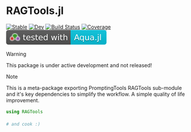 # RAGTools.jl

[![Stable](https://img.shields.io/badge/docs-stable-blue.svg)](https://svilupp.github.io/RAGTools.jl/stable/) [![Dev](https://img.shields.io/badge/docs-dev-blue.svg)](https://svilupp.github.io/RAGTools.jl/dev/) [![Build Status](https://github.com/svilupp/RAGTools.jl/actions/workflows/CI.yml/badge.svg?branch=main)](https://github.com/svilupp/RAGTools.jl/actions/workflows/CI.yml?query=branch%3Amain) [![Coverage](https://codecov.io/gh/svilupp/RAGTools.jl/branch/main/graph/badge.svg)](https://codecov.io/gh/svilupp/RAGTools.jl) [![Aqua](https://raw.githubusercontent.com/JuliaTesting/Aqua.jl/master/badge.svg)](https://github.com/JuliaTesting/Aqua.jl)

> [!WARNING]
> This package is under active development and not released!

> [!NOTE]
> This is a meta-package exporting PromptingTools RAGTools sub-module and it's key dependencies to simplify the workflow. A simple quality of life improvement.

```julia
using RAGTools

# and cook :)

```
